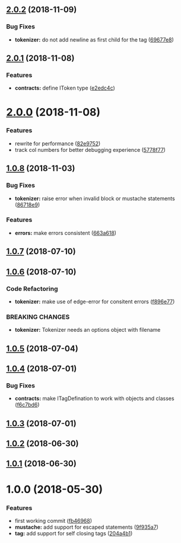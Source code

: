 <a name="2.0.2"></a>
## [2.0.2](https://github.com/edge-js/edge-lexer/compare/v2.0.1...v2.0.2) (2018-11-09)


### Bug Fixes

* **tokenizer:** do not add newline as first child for the tag ([69677e8](https://github.com/edge-js/edge-lexer/commit/69677e8))



<a name="2.0.1"></a>
## [2.0.1](https://github.com/edge-js/edge-lexer/compare/v2.0.0...v2.0.1) (2018-11-08)


### Features

* **contracts:** define IToken type ([e2edc4c](https://github.com/edge-js/edge-lexer/commit/e2edc4c))



<a name="2.0.0"></a>
# [2.0.0](https://github.com/edge-js/edge-lexer/compare/1.0.8...2.0.0) (2018-11-08)


### Features

* rewrite for performance ([82e9752](https://github.com/edge-js/edge-lexer/commit/82e9752))
* track col numbers for better debugging experience ([5778f77](https://github.com/edge-js/edge-lexer/commit/5778f77))



<a name="1.0.8"></a>
## [1.0.8](https://github.com/poppinss/edge-lexer/compare/v1.0.7...v1.0.8) (2018-11-03)


### Bug Fixes

* **tokenizer:** raise error when invalid block or mustache statements ([86718e9](https://github.com/poppinss/edge-lexer/commit/86718e9))


### Features

* **errors:** make errors consistent ([663a618](https://github.com/poppinss/edge-lexer/commit/663a618))



<a name="1.0.7"></a>
## [1.0.7](https://github.com/poppinss/edge-lexer/compare/v1.0.6...v1.0.7) (2018-07-10)



<a name="1.0.6"></a>
## [1.0.6](https://github.com/poppinss/edge-lexer/compare/v1.0.4...v1.0.6) (2018-07-10)


### Code Refactoring

* **tokenizer:** make use of edge-error for consitent errors ([f896e77](https://github.com/poppinss/edge-lexer/commit/f896e77))


### BREAKING CHANGES

* **tokenizer:** Tokenizer needs an options object with filename



<a name="1.0.5"></a>
## [1.0.5](https://github.com/poppinss/edge-lexer/compare/v1.0.4...v1.0.5) (2018-07-04)



<a name="1.0.4"></a>
## [1.0.4](https://github.com/poppinss/edge-lexer/compare/v1.0.3...v1.0.4) (2018-07-01)


### Bug Fixes

* **contracts:** make ITagDefination to work with objects and classes ([f6c7bd6](https://github.com/poppinss/edge-lexer/commit/f6c7bd6))



<a name="1.0.3"></a>
## [1.0.3](https://github.com/poppinss/edge-lexer/compare/v1.0.2...v1.0.3) (2018-07-01)



<a name="1.0.2"></a>
## [1.0.2](https://github.com/poppinss/edge-lexer/compare/v1.0.1...v1.0.2) (2018-06-30)



<a name="1.0.1"></a>
## [1.0.1](https://github.com/poppinss/edge-lexer/compare/v1.0.0...v1.0.1) (2018-06-30)



<a name="1.0.0"></a>
# 1.0.0 (2018-05-30)


### Features

* first working commit ([fb46968](https://github.com/poppinss/edge-lexer/commit/fb46968))
* **mustache:** add support for escaped statements ([9f935a7](https://github.com/poppinss/edge-lexer/commit/9f935a7))
* **tag:** add support for self closing tags ([204a4b1](https://github.com/poppinss/edge-lexer/commit/204a4b1))



